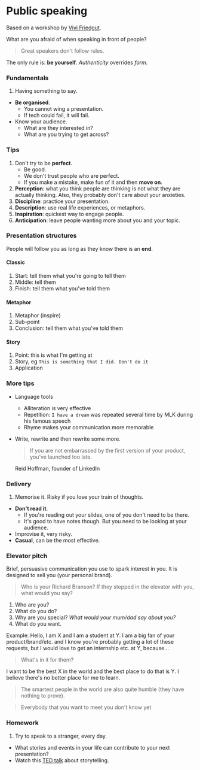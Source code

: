# Public speaking

Based on a workshop by [Vivi Friedgut](https://twitter.com/blackbullion).

What are you afraid of when speaking in front of people?

> Great speakers don't follow rules.

The only rule is: **be yourself**. *Authenticity* overrides *form*.

### Fundamentals

1. Having something to say.
* **Be organised**. 
	* You cannot wing a presentation.
	* If tech could fail, it will fail.
* Know your audience.
	* What are they interested in?
	* What are you trying to get across?  
	
### Tips	

1. Don't try to be **perfect**. 
	* Be good.
	* We don't trust people who are perfect.
	* If you make a mistake, make fun of it and then **move on**.
2. **Perception**: what you think people are thinking is not what they are actually thinking. Also, they probably don't care about your anxieties.
3. **Discipline**: practice your presentation.
4. **Description**: use real life experiences, or metaphors.
5. **Inspiration**: quickest way to engage people.
6. **Anticipation**: leave people wanting more about you and your topic. 

### Presentation structures

People will follow you as long as they know there is an **end**.

#### Classic 

1. Start: tell them what you're going to tell them
2. Middle: tell them
3. Finish: tell them what you've told them

#### Metaphor

1. Metaphor (inspire)
2. Sub-point
3. Conclusion: tell them what you've told them

#### Story

1. Point: this is what I'm getting at
2. Story, eg `This is something that I did. Don't do it` 
3. Application

### More tips

* Language tools
	* Alliteration is very effective
	* Repetition: `I have a dream` was repeated several time by MLK during his famous speech
	* Rhyme makes your communication more memorable

* Write, rewrite and then rewrite some more. 
	> If you are not embarrassed by the first version of your product, you’ve launched too late.  
	
	Reid Hoffman, founder of LinkedIn

### Delivery

1. Memorise it. Risky if you lose your train of thoughts.
* **Don't read it**. 
	* If you're reading out your slides, one of you don't need to be there.
	* It's good to have notes though. But you need to be looking at your audience.
* Improvise it, very risky.
* **Casual**, can be the most effective. 

### Elevator pitch

Brief, persuasive communication you use to spark interest in you. It is designed to sell you (your personal brand).

> Who is your Richard Branson? If they stepped in the elevator with you, what would you say?

1. Who are you?
2. What do you do?
3. Why are you special? *What would your mum/dad say about you?*
4. What do you want.

Example: Hello, I am X and I am a student at Y. I am a big fan of your product/brand/etc. and I know you're probably getting a lot of these requests, but I would love to get an internship etc. at Y, because...

> What's in it for them?

I want to be the best X in the world and the best place to do that is Y. I believe there's no better place for me to learn.

> The smartest people in the world are also quite humble (they have nothing to prove).

> Everybody that you want to meet you don't know yet

### Homework

1. Try to speak to a stranger, every day.
* What stories and events in your life can contribute to your next presentation?
* Watch this [TED talk](https://www.ted.com/talks/andrew_stanton_the_clues_to_a_great_story?language=en) about storytelling. 






